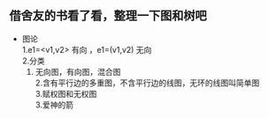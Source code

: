  ## 借舍友的书看了看，整理一下图和树吧
 
 * 图论  
1.e1=<v1,v2>  有向  ，e1=(v1,v2) 无向  
2.分类  
	1. 无向图，有向图，混合图  
	2.含有平行边的多重图，不含平行边的线图，无环的线图叫简单图  
	3.赋权图和无权图  
3.爱神的箭
	
	
 
  

 
 